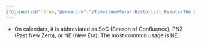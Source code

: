 ```yaml
---
{"dg-publish":true,"permalink":"/Timeline/Major Historical Events/The Season of Confluence/"}
---
```


- On calendars, it is abbreviated as SoC (Season of Confluence), PNZ (Past New Zero), or NE (New Era). The most common usage is NE.